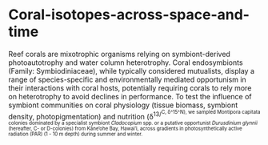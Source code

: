 # Coral-isotopes-across-space-and-time
Reef corals are mixotrophic organisms relying on symbiont-derived photoautotrophy and water column heterotrophy. Coral endosymbionts (Family: Symbiodiniaceae), while typically considered mutualists, display a range of species-specific and environmentally mediated opportunism in their interactions with coral hosts, potentially requiring corals to rely more on heterotrophy to avoid declines in performance. To test the influence of symbiont communities on coral physiology (tissue biomass, symbiont density, photopigmentation) and nutrition (δ<sup>13/<sup>C, δ^15^N), we sampled Montipora capitata colonies dominated by a specialist symbiont *Cladocopium* spp. or a putative opportunist *Durusdinium glynnii* (hereafter, C- or D-colonies) from Kāne‘ohe Bay, Hawai‘i, across gradients in photosynthetically active radiation (PAR) (1 - 10 m depth) during summer and winter.

